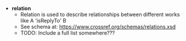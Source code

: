 * **relation**
	- Relation is used to describe relationships between different works like A 'isReplyTo' B
	- See schema at: https://www.crossref.org/schemas/relations.xsd
	- TODO: Include a full list somewhere???